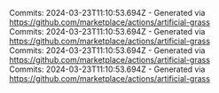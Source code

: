 Commits: 2024-03-23T11:10:53.694Z - Generated via https://github.com/marketplace/actions/artificial-grass
<br>
Commits: 2024-03-23T11:10:53.694Z - Generated via https://github.com/marketplace/actions/artificial-grass
<br>
Commits: 2024-03-23T11:10:53.694Z - Generated via https://github.com/marketplace/actions/artificial-grass
<br>
Commits: 2024-03-23T11:10:53.694Z - Generated via https://github.com/marketplace/actions/artificial-grass
<br>
